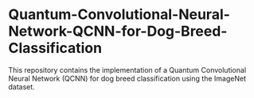 # Quantum-Convolutional-Neural-Network-QCNN-for-Dog-Breed-Classification
This repository contains the implementation of a Quantum Convolutional Neural Network (QCNN) for dog breed classification using the ImageNet dataset. 
